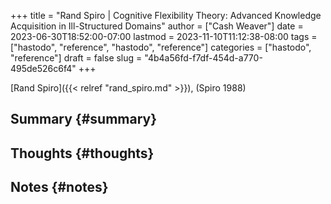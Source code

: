 +++
title = "Rand Spiro | Cognitive Flexibility Theory: Advanced Knowledge Acquisition in Ill-Structured Domains"
author = ["Cash Weaver"]
date = 2023-06-30T18:52:00-07:00
lastmod = 2023-11-10T11:12:38-08:00
tags = ["hastodo", "reference", "hastodo", "reference"]
categories = ["hastodo", "reference"]
draft = false
slug = "4b4a56fd-f7df-454d-a770-495de526c6f4"
+++

[Rand Spiro]({{< relref "rand_spiro.md" >}}), (Spiro 1988)


## Summary {#summary}


## Thoughts {#thoughts}


## Notes {#notes}
